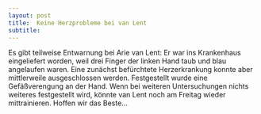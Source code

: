 ```yaml
---
layout: post
title:  Keine Herzprobleme bei van Lent
subtitle:  
---
```


Es gibt teilweise Entwarnung bei Arie van Lent: Er war ins Krankenhaus eingeliefert worden, weil drei Finger der linken Hand taub und blau angelaufen waren. Eine zunächst befürchtete Herzerkrankung konnte aber mittlerweile ausgeschlossen werden. Festgestellt wurde eine Gefäßverengung an der Hand. Wenn bei weiteren Untersuchungen nichts weiteres festgestellt wird, könnte van Lent noch am Freitag wieder mittrainieren. Hoffen wir das Beste...


